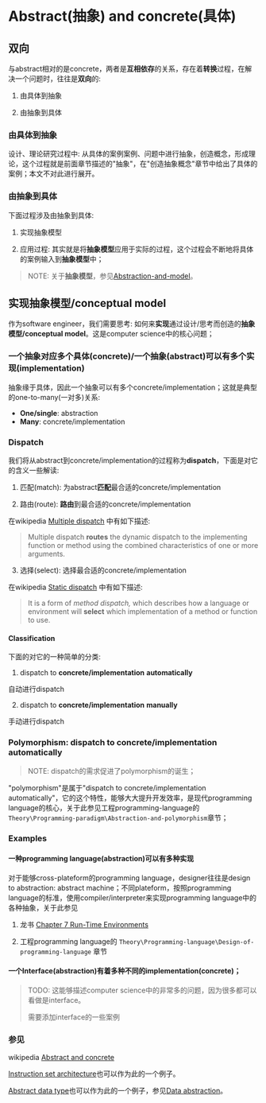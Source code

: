 # Abstract(抽象) and concrete(具体)



## 双向

与abstract相对的是concrete，两者是**互相依存**的关系，存在着**转换**过程，在解决一个问题时，往往是**双向**的:

1) 由具体到抽象

2) 由抽象到具体



### 由具体到抽象

设计、理论研究过程中: 从具体的案例案例、问题中进行抽象，创造概念，形成理论，这个过程就是前面章节描述的"抽象"，在"创造抽象概念"章节中给出了具体的案例；本文不对此进行展开。



### 由抽象到具体

下面过程涉及由抽象到具体:

1) 实现抽象模型

2) 应用过程: 其实就是将**抽象模型**应用于实际的过程，这个过程会不断地将具体的案例输入到**抽象模型**中；

> NOTE: 关于**抽象模型**，参见[Abstraction-and-model](./Abstraction-and-model.md)。



## 实现抽象模型/conceptual model

作为software engineer，我们需要思考: 如何来**实现**通过设计/思考而创造的**抽象模型/conceptual model**。这是computer science中的核心问题；



### 一个抽象对应多个具体(concrete)/一个抽象(abstract)可以有多个实现(implementation)

抽象缘于具体，因此一个抽象可以有多个concrete/implementation；这就是典型的one-to-many(一对多)关系:

- **One/single**: abstraction
- **Many**: concrete/implementation

### Dispatch

我们将从abstract到concrete/implementation的过程称为**dispatch**，下面是对它的含义一些解读: 

1) 匹配(match): 为abstract**匹配**最合适的concrete/implementation

2) 路由(route): **路由**到最合适的concrete/implementation

在wikipedia [Multiple dispatch](https://en.wikipedia.org/wiki/Multiple_dispatch) 中有如下描述:

> Multiple dispatch **routes** the dynamic dispatch to the implementing function or method using the combined characteristics of one or more arguments.

3) 选择(select): 选择最合适的concrete/implementation

在wikipedia [Static dispatch](https://en.wikipedia.org/wiki/Static_dispatch) 中有如下描述:

> It is a form of *method dispatch,* which describes how a language or environment will **select** which implementation of a method or function to use.

#### Classification

下面的对它的一种简单的分类: 

1) dispatch to **concrete/implementation** **automatically**

自动进行dispatch

2) dispatch to **concrete/implementation** **manually**

手动进行dispatch



### Polymorphism: dispatch to concrete/implementation automatically

> NOTE: dispatch的需求促进了polymorphism的诞生；

"polymorphism"是属于"dispatch to concrete/implementation automatically"，它的这个特性，能够大大提升开发效率，是现代programming language的核心，关于此参见工程programming-language的`Theory\Programming-paradigm\Abstraction-and-polymorphism`章节；



### Examples

#### 一种programming language(abstraction)可以有多种实现

对于能够cross-plateform的programming language，designer往往是design to abstraction: abstract machine；不同plateform，按照programming language的标准，使用compiler/interpreter来实现programming language中的各种抽象，关于此参见

1) 龙书 [Chapter 7 Run-Time Environments](https://dengking.github.io/compiler-principle/Chapter-7-Run-Time-Environments/)

2) 工程programming language的 `Theory\Programming-language\Design-of-programming-language` 章节



#### 一个Interface(abstraction)有着多种不同的implementation(concrete)；

> TODO: 这能够描述computer science中的非常多的问题，因为很多都可以看做是interface。
>
> 需要添加interface的一些案例





### 参见

wikipedia [Abstract and concrete](https://en.wikipedia.org/wiki/Abstract_and_concrete)

[Instruction set architecture](https://en.wikipedia.org/wiki/Instruction_set_architecture)也可以作为此的一个例子。

[Abstract data type](https://en.wikipedia.org/wiki/Abstract_data_type)也可以作为此的一个例子，参见[Data abstraction](https://en.wikipedia.org/wiki/Abstraction_(computer_science)#Data_abstraction)。